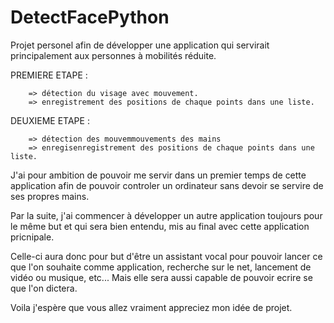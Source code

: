 # DetectFacePython
 

 Projet personel afin de développer une application qui servirait principalement aux personnes à mobilités réduite.


PREMIERE ETAPE : 

        => détection du visage avec mouvement.
        => enregistrement des positions de chaque points dans une liste.

DEUXIEME ETAPE :

        => détection des mouvemmouvements des mains
        => enregisenregistrement des positions de chaque points dans une liste.

J'ai pour ambition de pouvoir me servir dans un premier temps de cette application afin de pouvoir controler un ordinateur sans devoir se servire de ses propres mains.

Par la suite, j'ai commencer à développer un autre application toujours pour le même but et qui sera bien entendu, mis au final avec cette application pricnipale.

Celle-ci aura donc pour but d'être un assistant vocal pour pouvoir lancer ce que l'on souhaite comme application, recherche sur le net, lancement de vidéo ou musique, etc...
Mais elle sera aussi capable de pouvoir ecrire se que l'on dictera.


Voila j'espère que vous allez vraiment appreciez mon idée de projet. 
